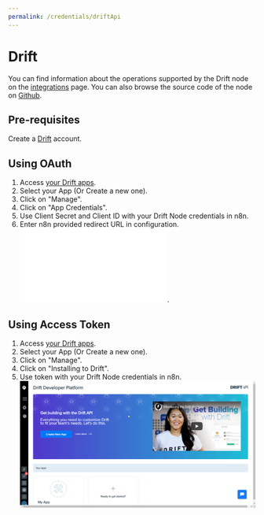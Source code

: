 ```yaml
---
permalink: /credentials/driftApi
---
```



# Drift
You can find information about the operations supported by the Drift node on the [integrations](https://n8n.io/integrations/n8n-nodes-base.drift) page. You can also browse the source code of the node on [Github](https://github.com/n8n-io/n8n/tree/master/packages/nodes-base/nodes/Drift).

## Pre-requisites

Create a [Drift](https://www.drift.com/) account.

## Using OAuth

1. Access [your Drift apps](https://dev.drift.com/apps).
2. Select your App (Or Create a new one).
3. Click on "Manage".
4. Click on "App Credentials".
5. Use Client Secret and Client ID with your Drift Node credentials in n8n.
6. Enter n8n provided redirect URL in configuration. ![Redirect URL Explanation here](../README.md).


## Using Access Token

1. Access [your Drift apps](https://dev.drift.com/apps).
2. Select your App (Or Create a new one).
3. Click on "Manage".
4. Click on "Installing to Drift".
5. Use token with your Drift Node credentials in n8n.
![Getting Drift credentials](./using-access-token.gif)
